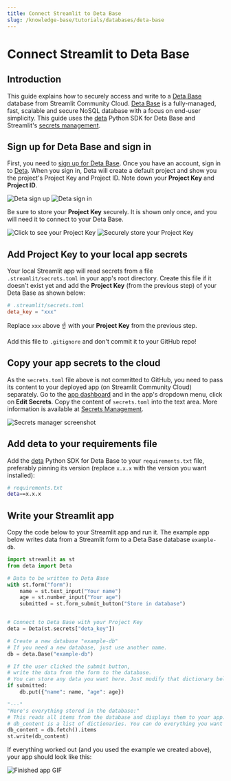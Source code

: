 ```yaml
---
title: Connect Streamlit to Deta Base
slug: /knowledge-base/tutorials/databases/deta-base
---
```


# Connect Streamlit to Deta Base

## Introduction

This guide explains how to securely access and write to a [Deta Base](https://www.deta.sh/) database from Streamlit Community Cloud. [Deta Base](https://docs.deta.sh/docs/base/about) is a fully-managed, fast, scalable and secure NoSQL database with a focus on end-user simplicity. This guide uses the [deta](https://github.com/deta/deta-python) Python SDK for Deta Base and Streamlit's [secrets management](/streamlit-community-cloud/get-started/deploy-an-app/connect-to-data-sources/secrets-management).

## Sign up for Deta Base and sign in

First, you need to [sign up for Deta Base](https://web.deta.sh/). Once you have an account, sign in to [Deta](https://web.deta.sh/). When you sign in, Deta will create a default project and show you the project's Project Key and Project ID. Note down your **Project Key** and **Project ID**.

<Flex>
<Image alt="Deta sign up" src="/images/databases/deta-1.png" caption="Sign up for Deta" />
<Image alt="Deta sign in" src="/images/databases/deta-2.png" caption="Sign in to Deta" />
</Flex>

Be sure to store your **Project Key** securely. It is shown only once, and you will need it to connect to your Deta Base.

<Flex>
<Image alt="Click to see your Project Key" src="/images/databases/deta-3.png" caption="Click to see your Project Key" />
<Image alt="Securely store your Project Key" src="/images/databases/deta-4.png" caption="Securely store your Project Key" />
</Flex>

## Add Project Key to your local app secrets

Your local Streamlit app will read secrets from a file `.streamlit/secrets.toml` in your app's root directory. Create this file if it doesn't exist yet and add the **Project Key** (from the previous step) of your Deta Base as shown below:

```toml
# .streamlit/secrets.toml
deta_key = "xxx"
```

Replace `xxx` above ☝️ with your **Project Key** from the previous step.

<Important>

Add this file to `.gitignore` and don't commit it to your GitHub repo!

</Important>

## Copy your app secrets to the cloud

As the `secrets.toml` file above is not committed to GitHub, you need to pass its content to your deployed app (on Streamlit Community Cloud) separately. Go to the [app dashboard](https://share.streamlit.io/) and in the app's dropdown menu, click on **Edit Secrets**. Copy the content of `secrets.toml` into the text area. More information is available at [Secrets Management](/streamlit-community-cloud/get-started/deploy-an-app/connect-to-data-sources/secrets-management).

![Secrets manager screenshot](/images/databases/edit-secrets.png)

## Add deta to your requirements file

Add the [deta](https://github.com/deta/deta-python) Python SDK for Deta Base to your `requirements.txt` file, preferably pinning its version (replace `x.x.x` with the version you want installed):

```bash
# requirements.txt
deta==x.x.x
```

## Write your Streamlit app

Copy the code below to your Streamlit app and run it. The example app below writes data from a Streamlit form to a Deta Base database `example-db`.

```python
import streamlit as st
from deta import Deta

# Data to be written to Deta Base
with st.form("form"):
    name = st.text_input("Your name")
    age = st.number_input("Your age")
    submitted = st.form_submit_button("Store in database")


# Connect to Deta Base with your Project Key
deta = Deta(st.secrets["deta_key"])

# Create a new database "example-db"
# If you need a new database, just use another name.
db = deta.Base("example-db")

# If the user clicked the submit button,
# write the data from the form to the database.
# You can store any data you want here. Just modify that dictionary below (the entries between the {}).
if submitted:
    db.put({"name": name, "age": age})

"---"
"Here's everything stored in the database:"
# This reads all items from the database and displays them to your app.
# db_content is a list of dictionaries. You can do everything you want with it.
db_content = db.fetch().items
st.write(db_content)
```

If everything worked out (and you used the example we created above), your app should look like this:

![Finished app GIF](/images/databases/deta_app.gif)
